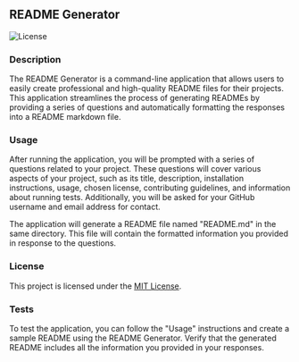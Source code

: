 ## README Generator

![License](https://img.shields.io/badge/License-MIT-brightgreen)

### Description

The README Generator is a command-line application that allows users to easily create professional and high-quality README files for their projects. This application streamlines the process of generating READMEs by providing a series of questions and automatically formatting the responses into a README markdown file.

### Usage

After running the application, you will be prompted with a series of questions related to your project. These questions will cover various aspects of your project, such as its title, description, installation instructions, usage, chosen license, contributing guidelines, and information about running tests. Additionally, you will be asked for your GitHub username and email address for contact.

The application will generate a README file named "README.md" in the same directory. This file will contain the formatted information you provided in response to the questions.

### License

This project is licensed under the [MIT License](https://opensource.org/licenses/MIT).


### Tests

To test the application, you can follow the "Usage" instructions and create a sample README using the README Generator. Verify that the generated README includes all the information you provided in your responses.


  